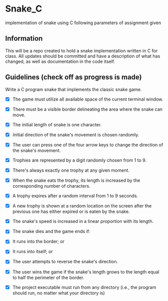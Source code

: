 # Snake_C
implementation of snake using C following parameters of assignment given

## Information
This will be a repo created to hold a snake implementation written in C for class. All updates should be committed and have a description of what has changed, as well as documentation in the code itself.

## Guidelines (check off as progress is made)

Write a C program snake that implements the classic snake game.

- [x] The game must utilize all available space of the current terminal window.

- [x] There must be a visible border delineating the area where the snake can move.

- [x] The initial length of snake is one character.

- [x] Initial direction of the snake's movement is chosen randomly.

- [x] The user can press one of the four arrow keys to change the direction of the snake's
movement.

- [x] Trophies are represented by a digit randomly chosen from 1 to 9.

- [x] There's always exactly one trophy at any given moment.

- [x] When the snake eats the trophy, its length is increased by the corresponding number of
characters.

- [x] A trophy expires after a random interval from 1 to 9 seconds.

- [x] A new trophy is shown at a random location on the screen after the previous one has either
expired or is eaten by the snake.

- [x] The snake's speed is increased in a linear proportion with its length.

- [x] The snake dies and the game ends if:
- [x] It runs into the border; or
- [x] It runs into itself; or
- [x] The user attempts to reverse the snake's direction.

- [x] The user wins the game if the snake's length grows to the length equal to half the
perimeter of the border.

- [x] The project executable must run from any directory (i.e., the program should run, no
matter what your directory is)
